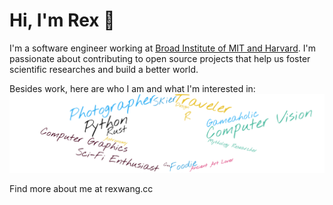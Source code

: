 # Hi, I'm Rex 👋

I'm a software engineer working at [Broad Institute of MIT and Harvard](https://www.broadinstitute.org/). I'm passionate about contributing to open source projects that help us foster scientific researches and build a better world.

Besides work, here are who I am and what I'm interested in:
<img src="https://raw.githubusercontent.com/rexwangcc/rexwangcc/master/myself.png" alt="banner that says Monica Powell - software engineer, content creator and community organizer alongside a cartoon illustration of Monica">

Find more about me at rexwang.cc
